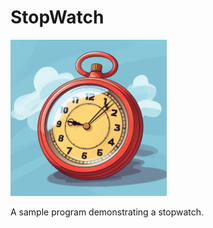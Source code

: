 # StopWatch

<img src="https://github.com/PrimeEagle/StopWatch/blob/main/stopwatch.png?raw=true" width="250" />

A sample program demonstrating a stopwatch.
